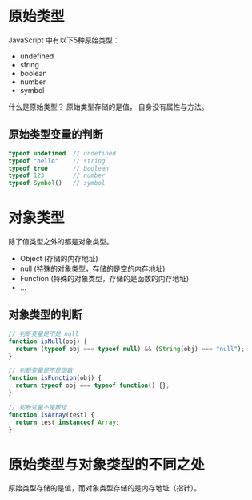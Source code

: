 # 原始类型

JavaScript 中有以下5种原始类型：
* undefined
* string
* boolean
* number
* symbol

什么是原始类型？
原始类型存储的是值， 自身没有属性与方法。

## 原始类型变量的判断

```JavaScript
typeof undefined  // undefined
typeof "hello"    // string
typeof true       // boolean
typeof 123        // number
typeof Symbol()   // symbol
```

# 对象类型

除了值类型之外的都是对象类型。

* Object (存储的内存地址)
* null (特殊的对象类型，存储的是空的内存地址)
* Function (特殊的对象类型，存储的是函数的内存地址)
* ...

## 对象类型的判断

```JavaScript
// 判断变量是不是 null
function isNull(obj) {
  return (typeof obj === typeof null) && (String(obj) === "null");
}

// 判断变量是不是函数
function isFunction(obj) {
  return typeof obj === typeof function() {};
}

// 判断变量不是数组
function isArray(test) {
  return test instanceof Array;
}

```

# 原始类型与对象类型的不同之处

原始类型存储的是值，而对象类型存储的是内存地址（指针）。